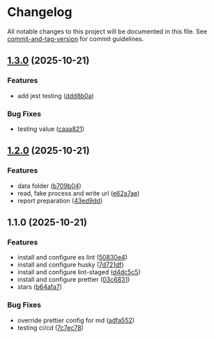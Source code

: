 # Changelog

All notable changes to this project will be documented in this file. See [commit-and-tag-version](https://github.com/absolute-version/commit-and-tag-version) for commit guidelines.

## [1.3.0](https://github.com/AlbertoBasaloLabs/Lighthouse/compare/v1.2.0...v1.3.0) (2025-10-21)


### Features

* add jest testing ([ddd8b0a](https://github.com/AlbertoBasaloLabs/Lighthouse/commit/ddd8b0a497f8060a6262e3ada57d411e0f2e5c44))


### Bug Fixes

* testing value ([caaa821](https://github.com/AlbertoBasaloLabs/Lighthouse/commit/caaa82187b321e5c63f91c560a9ac1f977d7de91))

## [1.2.0](https://github.com/AlbertoBasaloLabs/Lighthouse/compare/v1.1.0...v1.2.0) (2025-10-21)


### Features

* data folder ([b709b04](https://github.com/AlbertoBasaloLabs/Lighthouse/commit/b709b04e41f75417d4a8ef2da0db03c2d9a2d40b))
* read, fake process and write url ([e62a7ae](https://github.com/AlbertoBasaloLabs/Lighthouse/commit/e62a7ae0f1af68e4f68317deb695ff0137e78014))
* report preparation ([43ed9dd](https://github.com/AlbertoBasaloLabs/Lighthouse/commit/43ed9dd018ebfebff674d9bf03d3c11bd468ce2b))

## 1.1.0 (2025-10-21)


### Features

* install and configure es lint ([50830e4](https://github.com/AlbertoBasaloLabs/Lighthouse/commit/50830e472e9f525481309671016db0baf5845a29))
* install and configure husky ([7d721df](https://github.com/AlbertoBasaloLabs/Lighthouse/commit/7d721dfa47cc7134791d2b845213b210488cb0a1))
* install and configure lint-staged ([d4dc5c5](https://github.com/AlbertoBasaloLabs/Lighthouse/commit/d4dc5c547c31d98f5377a1f6019051b50cc0642a))
* install and configure prettier ([03c6831](https://github.com/AlbertoBasaloLabs/Lighthouse/commit/03c68314f234cfa18c7770c9634606a90f058f20))
* stars ([b64afa7](https://github.com/AlbertoBasaloLabs/Lighthouse/commit/b64afa7344d255d0cdbae50b91f6eab3620b0192))


### Bug Fixes

* override prettier config for md ([adfa552](https://github.com/AlbertoBasaloLabs/Lighthouse/commit/adfa5520b8cb43c3681d0fd2818ec4c80f2934ef))
* testing ci/cd ([7c7ec78](https://github.com/AlbertoBasaloLabs/Lighthouse/commit/7c7ec78d1469b36be80c36ae9b5199445e2c5947))
